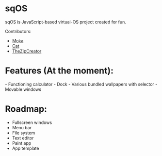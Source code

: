 <h1>sqOS</h1>

sqOS is JavaScript-based virtual-OS project created for fun.

Contributors:
- [Moka](https://github.com/DawnStar907)
- [Cat](https://github.com/yourmom64209)
- [TheZipCreator](https://github.com/https://github.com/TheZipCreator)

<h1>Features (At the moment):</h1>
- Functioning calculator
- Dock
- Various bundled wallpapers with selector
- Movable windows

<h1>Roadmap:</h1>

- Fullscreen windows
- Menu bar
- File system
- Text editor
- Paint app
- App template
